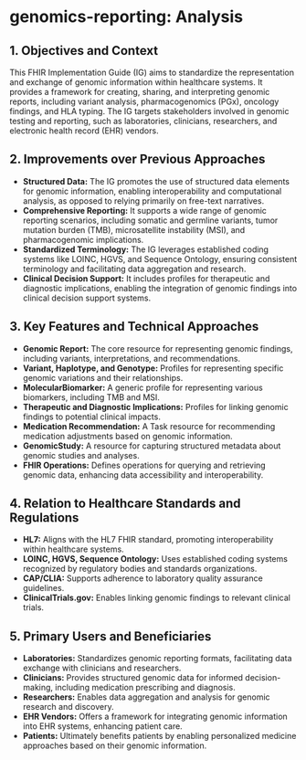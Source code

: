 # genomics-reporting: Analysis

## 1. Objectives and Context

This FHIR Implementation Guide (IG) aims to standardize the representation and exchange of genomic information within healthcare systems. It provides a framework for creating, sharing, and interpreting genomic reports, including variant analysis, pharmacogenomics (PGx), oncology findings, and HLA typing. The IG targets stakeholders involved in genomic testing and reporting, such as laboratories, clinicians, researchers, and electronic health record (EHR) vendors.

## 2. Improvements over Previous Approaches

- **Structured Data:** The IG promotes the use of structured data elements for genomic information, enabling interoperability and computational analysis, as opposed to relying primarily on free-text narratives.
- **Comprehensive Reporting:** It supports a wide range of genomic reporting scenarios, including somatic and germline variants, tumor mutation burden (TMB), microsatellite instability (MSI), and pharmacogenomic implications.
- **Standardized Terminology:** The IG leverages established coding systems like LOINC, HGVS, and Sequence Ontology, ensuring consistent terminology and facilitating data aggregation and research.
- **Clinical Decision Support:** It includes profiles for therapeutic and diagnostic implications, enabling the integration of genomic findings into clinical decision support systems.

## 3. Key Features and Technical Approaches

- **Genomic Report:** The core resource for representing genomic findings, including variants, interpretations, and recommendations.
- **Variant, Haplotype, and Genotype:** Profiles for representing specific genomic variations and their relationships.
- **MolecularBiomarker:** A generic profile for representing various biomarkers, including TMB and MSI.
- **Therapeutic and Diagnostic Implications:** Profiles for linking genomic findings to potential clinical impacts.
- **Medication Recommendation:** A Task resource for recommending medication adjustments based on genomic information.
- **GenomicStudy:** A resource for capturing structured metadata about genomic studies and analyses.
- **FHIR Operations:** Defines operations for querying and retrieving genomic data, enhancing data accessibility and interoperability.

## 4. Relation to Healthcare Standards and Regulations

- **HL7:** Aligns with the HL7 FHIR standard, promoting interoperability within healthcare systems.
- **LOINC, HGVS, Sequence Ontology:** Uses established coding systems recognized by regulatory bodies and standards organizations.
- **CAP/CLIA:** Supports adherence to laboratory quality assurance guidelines.
- **ClinicalTrials.gov:** Enables linking genomic findings to relevant clinical trials.

## 5. Primary Users and Beneficiaries

- **Laboratories:** Standardizes genomic reporting formats, facilitating data exchange with clinicians and researchers.
- **Clinicians:** Provides structured genomic data for informed decision-making, including medication prescribing and diagnosis.
- **Researchers:** Enables data aggregation and analysis for genomic research and discovery.
- **EHR Vendors:** Offers a framework for integrating genomic information into EHR systems, enhancing patient care.
- **Patients:** Ultimately benefits patients by enabling personalized medicine approaches based on their genomic information.
